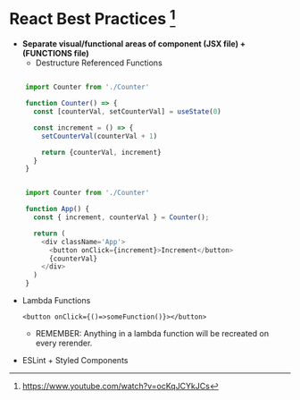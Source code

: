 # React Best Practices [^1]
[^1]: https://www.youtube.com/watch?v=ocKqJCYkJCs

- **Separate visual/functional areas of component (JSX file) + (FUNCTIONS file)**
  - Destructure Referenced Functions

```js:Counter.js

    import Counter from './Counter'

    function Counter() => {
      const [counterVal, setCounterVal] = useState(0)

      const increment = () => {
        setCounterVal(counterVal + 1)

        return {counterVal, increment}
      }
    }
```

```js:App.js

    import Counter from './Counter'

    function App() {
      const { increment, counterVal } = Counter();

      return (
        <div className='App'>
          <button onClick={increment}>Increment</button>
          {counterVal}
        </div>
      )
    }
  ```

- Lambda Functions

  ```html:lambda
  <button onClick={()=>someFunction()}></button>
  ```

  - REMEMBER: Anything in a lambda function will be recreated on every rerender. 
- ESLint + Styled Components
